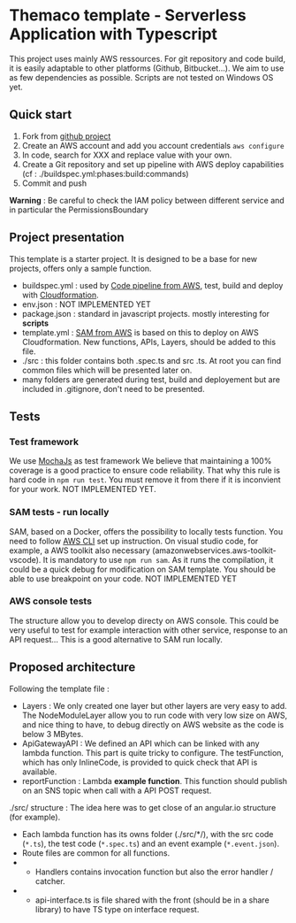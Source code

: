 # Themaco template - Serverless Application with Typescript
This project uses mainly AWS ressources. For git repository and code build, it is easily adaptable to other platforms (Github, Bitbucket...).
We aim to use as few dependencies as possible.
Scripts are not tested on Windows OS yet.

## Quick start
1. Fork from [github project](https://github.com/Themaco-Digital-Architects/serverless-typescript-template)
2. Create an AWS account and add you account credentials `aws configure`
3. In code, search for XXX and replace value with your own.
4. Create a Git repository and set up pipeline with AWS deploy capabilities (cf : ./buildspec.yml:phases:build:commands)
5. Commit and push 

**Warning** : Be careful to check the IAM policy between different service and in particular the PermissionsBoundary


## Project presentation
This template is a starter project. It is designed to be a base for new projects, offers only a sample function.
- buildspec.yml : used by [Code pipeline from AWS](https://aws.amazon.com/fr/codepipeline/), test, build and deploy with [Cloudformation](https://aws.amazon.com/fr/cloudformation/).
- env.json : NOT IMPLEMENTED YET
- package.json : standard in javascript projects. mostly interesting for **scripts**
- template.yml : [SAM from AWS](https://docs.aws.amazon.com/serverless-application-model/) is based on this to deploy on AWS Cloudformation. New functions, APIs, Layers, should be added to this file.
- ./src : this folder contains both .spec.ts and src .ts. At root you can find common files which will be presented later on.
- many folders are generated during test, build and deployement but are included in .gitignore, don't need to be presented. 

## Tests
### Test framework
We use [MochaJs](https://mochajs.org/) as test framework
We believe that maintaining a 100% coverage is a good practice to ensure code reliability. That why this rule is hard code in `npm run test`. You must remove it from there if it is inconvient for your work. NOT IMPLEMENTED YET.

### SAM tests - run locally
SAM, based on a Docker, offers the possibility to locally tests function. You need to follow [AWS CLI](https://docs.aws.amazon.com/serverless-application-model/latest/developerguide/serverless-test-and-debug.html) set up instruction. On visual studio code, for example, a AWS toolkit also necessary (amazonwebservices.aws-toolkit-vscode). 
It is mandatory to use `npm run sam`. As it runs the compilation, it could be a quick debug for modification on SAM template.
You should be able to use breakpoint on your code. NOT IMPLEMENTED YET

### AWS console tests
The structure allow you to develop directy on AWS console. This could be very useful to test for example interaction with other service, response to an API request... This is a good alternative to SAM run locally.

## Proposed architecture
Following the template file :  
- Layers : We only created one layer but other layers are very easy to add. The NodeModuleLayer allow you to run code with very low size on AWS, and nice thing to have, to debug directly on AWS website as the code is below 3 MBytes.
- ApiGatewayAPI : We defined an API which can be linked with any lambda function. This part is quite tricky to configure. The testFunction, which has only InlineCode, is provided to quick check that API is available.
- reportFunction : Lambda **example function**. This function should publish on an SNS topic when call with a API POST request.

./src/ structure : 
The idea here was to get close of an angular.io structure (for example). 
- Each lambda function has its owns folder (./src/*/), with the src code (`*.ts`), the test code (`*.spec.ts`) and an event example (`*.event.json`). 
- Route files are common for all functions. 
- - Handlers contains invocation function but also the error handler / catcher. 
- - api-interface.ts is file shared with the front (should be in a share library) to have TS type on interface request.